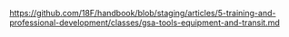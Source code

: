 ---
---
https://github.com/18F/handbook/blob/staging/articles/5-training-and-professional-development/classes/gsa-tools-equipment-and-transit.md